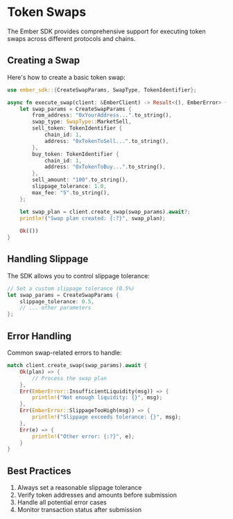 # Token Swaps

The Ember SDK provides comprehensive support for executing token swaps across different protocols and chains.

## Creating a Swap

Here's how to create a basic token swap:

```rust
use ember_sdk::{CreateSwapParams, SwapType, TokenIdentifier};

async fn execute_swap(client: &EmberClient) -> Result<(), EmberError> {
    let swap_params = CreateSwapParams {
        from_address: "0xYourAddress...".to_string(),
        swap_type: SwapType::MarketSell,
        sell_token: TokenIdentifier {
            chain_id: 1,
            address: "0xTokenToSell...".to_string(),
        },
        buy_token: TokenIdentifier {
            chain_id: 1,
            address: "0xTokenToBuy...".to_string(),
        },
        sell_amount: "100".to_string(),
        slippage_tolerance: 1.0,
        max_fee: "5".to_string(),
    };

    let swap_plan = client.create_swap(swap_params).await?;
    println!("Swap plan created: {:?}", swap_plan);
    
    Ok(())
}
```

## Handling Slippage

The SDK allows you to control slippage tolerance:

```rust
// Set a custom slippage tolerance (0.5%)
let swap_params = CreateSwapParams {
    slippage_tolerance: 0.5,
    // ... other parameters
};
```

## Error Handling

Common swap-related errors to handle:

```rust
match client.create_swap(swap_params).await {
    Ok(plan) => {
        // Process the swap plan
    },
    Err(EmberError::InsufficientLiquidity(msg)) => {
        println!("Not enough liquidity: {}", msg);
    },
    Err(EmberError::SlippageTooHigh(msg)) => {
        println!("Slippage exceeds tolerance: {}", msg);
    },
    Err(e) => {
        println!("Other error: {:?}", e);
    }
}
```

## Best Practices

1. Always set a reasonable slippage tolerance
2. Verify token addresses and amounts before submission
3. Handle all potential error cases
4. Monitor transaction status after submission 